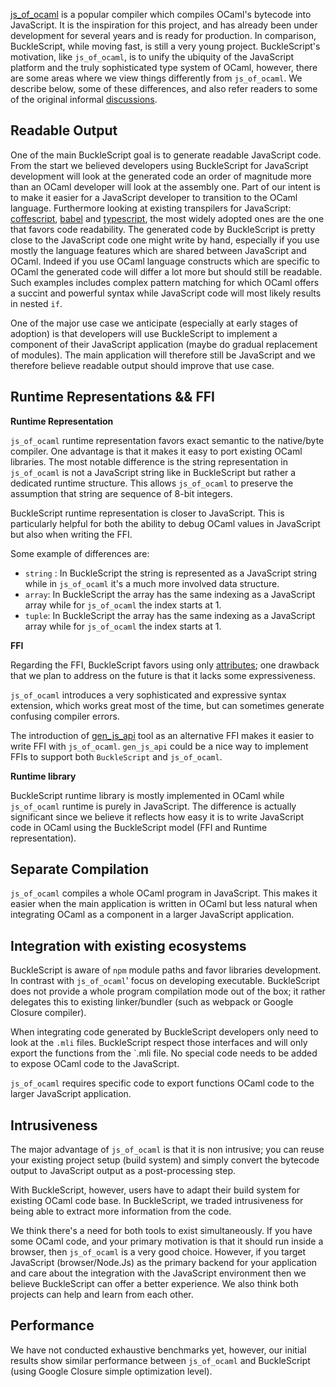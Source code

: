 [js_of_ocaml](https://github.com/ocsigen/js_of_ocaml) is a popular compiler which compiles OCaml's bytecode into JavaScript. It is the inspiration for this project, and has already been under development for several years and is ready for production. In comparison, BuckleScript, while moving fast, is still a very young project. BuckleScript's motivation, like `js_of_ocaml`, is to unify the ubiquity of the JavaScript platform and the truly sophisticated type system of OCaml, however, there are some areas where we view things differently from `js_of_ocaml`. We describe below, some of these differences, and also refer readers to some of the original informal [discussions](https://github.com/ocsigen/js_of_ocaml/issues/338).

## Readable Output

One of the main BuckleScript goal is to generate readable JavaScript code. From the start we believed developers using BuckleScript for JavaScript development will look at the generated code an order of magnitude more than an OCaml developer will look at the assembly one. Part of our intent is to make it easier for a JavaScript developer to transition to the OCaml language. Furthermore looking at existing transpilers for JavaScript:  [coffescript](http://coffeescript.org/), [babel](https://babeljs.io/) and [typescript](https://github.com/Microsoft/TypeScript), the most widely adopted ones are the one that favors code readability.
The generated code by BuckleScript is pretty close to the JavaScript code one might write by hand, especially if you use mostly the language features which are shared between JavaScript and OCaml. Indeed if you use OCaml language constructs which are specific to OCaml the generated code will differ a lot more but should still be readable. Such examples includes complex pattern matching for which OCaml offers a succint and powerful syntax while JavaScript code will most likely results in nested `if`.  

One of the major use case we anticipate (especially at early stages of adoption) is that developers will use BuckleScript to implement a component of their JavaScript application (maybe do gradual replacement of modules). The main application will therefore still be JavaScript and we therefore believe readable output should improve that use case.

## Runtime Representations && FFI

**Runtime Representation**

`js_of_ocaml` runtime representation favors exact semantic to the native/byte compiler. One advantage is that it makes it easy to port existing OCaml libraries. The most notable difference is the string representation in `js_of_ocaml` is not a JavaScript string like in BuckleScript but rather a dedicated runtime structure. This allows `js_of_ocaml` to preserve the assumption that string are sequence of 8-bit integers.

BuckleScript runtime representation is closer to JavaScript. This is particularly helpful for both the ability to debug OCaml values in JavaScript but also when writing the FFI.

Some example of differences are:
- `string` : In BuckleScript the string is represented as a JavaScript string while in `js_of_ocaml` it's a much more involved data structure. 
- `array`: In BuckleScript the array has the same indexing as a JavaScript array while for `js_of_ocaml` the index starts at 1.  
- `tuple`: In BuckleScript the array has the same indexing as a JavaScript array while for `js_of_ocaml` the index starts at 1.

**FFI**

Regarding the FFI, BuckleScript favors using only [attributes](http://caml.inria.fr/pub/docs/manual-ocaml/extn.html#sec245); one drawback that we plan to address on the future is that it lacks some expressiveness. 

`js_of_ocaml` introduces a very sophisticated and expressive syntax extension, which works great most of the time, but can sometimes generate confusing compiler errors. 

The introduction of [gen_js_api](https://github.com/LexiFi/gen_js_api) tool as an alternative FFI makes it easier to write FFI with `js_of_ocaml`. `gen_js_api` could be a nice way to implement FFIs to support both `BuckleScript` and `js_of_ocaml`.

**Runtime library**

BuckleScript runtime library is mostly implemented in OCaml while `js_of_ocaml` runtime is purely in JavaScript. The difference is actually significant since we believe it reflects how easy it is to write JavaScript code in OCaml using the BuckleScript model (FFI and Runtime representation).

## Separate Compilation

 

`js_of_ocaml` compiles a whole OCaml program in JavaScript. This makes it easier when the main application is written in OCaml but less natural when integrating OCaml as a component in a larger JavaScript application.

## Integration with existing ecosystems

BuckleScript is aware of `npm` module paths and favor libraries development. In contrast with `js_of_ocaml`' focus on developing executable. 
BuckleScript does not provide a whole program compilation mode out of the box; it rather delegates this to existing linker/bundler (such as webpack or Google Closure compiler).

When integrating code generated by BuckleScript developers only need to look at the `.mli` files. BuckleScript respect those interfaces and will only export the functions from the `.mli file. No special code needs to be added to expose OCaml code to the JavaScript.

`js_of_ocaml` requires specific code to export functions OCaml code to the larger JavaScript application.

## Intrusiveness

The major advantage of `js_of_ocaml` is that it is non intrusive; you can reuse your existing project setup (build system) and simply convert the bytecode output to JavaScript output as a post-processing step. 

With BuckleScript, however, users have to adapt their build system for existing OCaml code base. In BuckleScript, we traded intrusiveness for being able to extract more information from the code. 

We think there's a need for both tools to exist simultaneously. If you have some OCaml code, and your primary motivation is that it should run inside a browser, then `js_of_ocaml` is a very good choice. However, if you target JavaScript (browser/Node.Js) as the primary backend for your application and care about the integration with the JavaScript environment then we believe BuckleScript can offer a better experience. We also think both projects can help and learn from each other.

## Performance

We have not conducted exhaustive benchmarks yet, however, our initial results show similar performance between `js_of_ocaml` and BuckleScript (using Google Closure simple optimization level).
